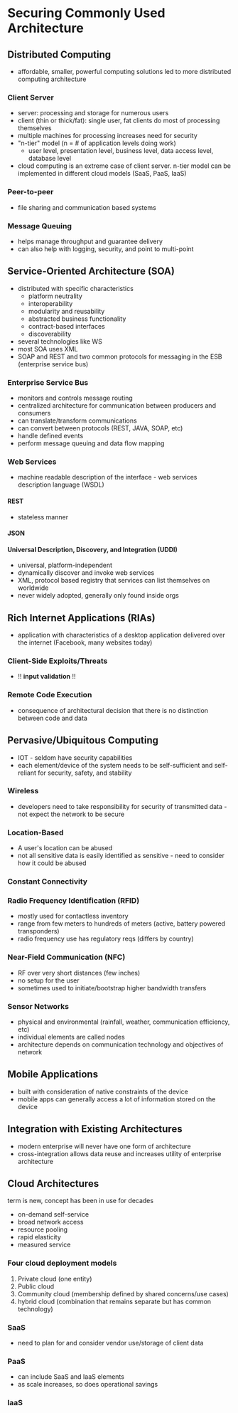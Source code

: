 # Securing Commonly Used Architecture

## Distributed Computing

- affordable, smaller, powerful computing solutions led to more distributed computing architecture

### Client Server

- server: processing and storage for numerous users
- client (thin or thick/fat): single user, fat clients do most of processing themselves
- multiple machines for processing increases need for security
- "n-tier" model (n = # of application levels doing work)
  - user level, presentation level, business level, data access level, database level
- cloud computing is an extreme case of client server. n-tier model can be implemented in different cloud models (SaaS, PaaS, IaaS)

### Peer-to-peer

- file sharing and communication based systems

### Message Queuing

- helps manage throughput and guarantee delivery
- can also help with logging, security, and point to multi-point

## Service-Oriented Architecture (SOA)

- distributed with specific characteristics
  - platform neutrality
  - interoperability
  - modularity and reusability
  - abstracted business functionality
  - contract-based interfaces
  - discoverability
- several technologies like WS
- most SOA uses XML
- SOAP and REST and two common protocols for messaging in the ESB (enterprise service bus)

### Enterprise Service Bus

- monitors and controls message routing
- centralized architecture for communication between producers and consumers
- can translate/transform communications
- can convert between protocols (REST, JAVA, SOAP, etc)
- handle defined events
- perform message queuing and data flow mapping

### Web Services

- machine readable description of the interface - web services description language (WSDL)

#### REST

- stateless manner

#### JSON

#### Universal Description, Discovery, and Integration (UDDI)

- universal, platform-independent
- dynamically discover and invoke web services
- XML, protocol based registry that services can list themselves on worldwide
- never widely adopted, generally only found inside orgs

## Rich Internet Applications (RIAs)

- application with characteristics of a desktop application delivered over the internet (Facebook, many websites today)

### Client-Side Exploits/Threats

- !! **input validation** !!

### Remote Code Execution

- consequence of architectural decision that there is no distinction between code and data

## Pervasive/Ubiquitous Computing

- IOT - seldom have security capabilities
- each element/device of the system needs to be self-sufficient and self-reliant for security, safety, and stability

### Wireless

- developers need to take responsibility for security of transmitted data - not expect the network to be secure

### Location-Based

- A user's location can be abused
- not all sensitive data is easily identified as sensitive - need to consider how it could be abused

### Constant Connectivity

### Radio Frequency Identification (RFID)

- mostly used for contactless inventory
- range from few meters to hundreds of meters (active, battery powered transponders)
- radio frequency use has regulatory reqs (differs by country)

### Near-Field Communication (NFC)

- RF over very short distances (few inches)
- no setup for the user
- sometimes used to initiate/bootstrap higher bandwidth transfers

### Sensor Networks

- physical and environmental (rainfall, weather, communication efficiency, etc)
- individual elements are called nodes
- architecture depends on communication technology and objectives of network

## Mobile Applications

- built with consideration of native constraints of the device
- mobile apps can generally access a lot of information stored on the device

## Integration with Existing Architectures

- modern enterprise will never have one form of architecture
- cross-integration allows data reuse and increases utility of enterprise architecture

## Cloud Architectures

term is new, concept has been in use for decades

- on-demand self-service
- broad network access
- resource pooling
- rapid elasticity
- measured service

### Four cloud deployment models

1. Private cloud (one entity)
2. Public cloud
3. Community cloud (membership defined by shared concerns/use cases)
4. hybrid cloud (combination that remains separate but has common technology)

### SaaS

- need to plan for and consider vendor use/storage of client data

### PaaS

- can include SaaS and IaaS elements
- as scale increases, so does operational savings

### IaaS
